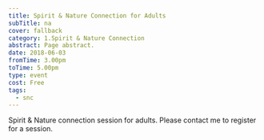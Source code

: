 ```yaml
---
title: Spirit & Nature Connection for Adults
subTitle: na
cover: fallback
category: 1.Spirit & Nature Connection
abstract: Page abstract.
date: 2018-06-03
fromTime: 3.00pm
toTime: 5.00pm
type: event
cost: Free
tags:
  - snc
---
```


Spirit & Nature connection session for adults. Please contact me to register for a session.

